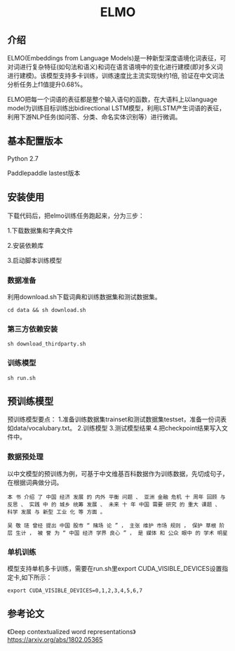 <h1 align="center">ELMO</h1>

## 介绍
ELMO(Embeddings from Language Models)是一种新型深度语境化词表征，可对词进行复杂特征(如句法和语义)和词在语言语境中的变化进行建模(即对多义词进行建模)。该模型支持多卡训练，训练速度比主流实现快约1倍,  验证在中文词法分析任务上f1值提升0.68%。

ELMO把每一个词语的表征都是整个输入语句的函数，在大语料上以language model为训练目标训练出bidirectional LSTM模型，利用LSTM产生词语的表征，利用下游NLP任务(如问答、分类、命名实体识别等）进行微调。

## 基本配置版本
Python 2.7

Paddlepaddle lastest版本

## 安装使用
下载代码后，把elmo训练任务跑起来，分为三步：

1.下载数据集和字典文件

2.安装依赖库

3.启动脚本训练模型

### 数据准备
利用download.sh下载词典和训练数据集和测试数据集。
```shell
cd data && sh download.sh
```

### 第三方依赖安装
```shell
sh download_thirdparty.sh
```

### 训练模型
```shell
sh run.sh
```

## 预训练模型
预训练模型要点：
1.准备训练数据集trainset和测试数据集testset，准备一份词表如data/vocalubary.txt。
2.训练模型
3.测试模型结果
4.把checkpoint结果写入文件中。

### 数据预处理
以中文模型的预训练为例，可基于中文维基百科数据作为训练数据，先切成句子，在根据词典做分词。
```
本 书 介绍 了 中国 经济 发展 的 内外 平衡 问题 、 亚洲 金融 危机 十 周年 回顾 与 反思 、 实践 中 的 城乡 统筹 发展 、 未来 十 年 中国 需要 研究 的 重大 课题 、 科学 发展 与 新型 工业 化 等 方面 。
```
```
吴 敬 琏 曾经 提出 中国 股市 “ 赌场 论 ” ， 主张 维护 市场 规则 ， 保护 草根 阶层 生计 ， 被 誉 为 “ 中国 经济 学界 良心 ” ， 是 媒体 和 公众 眼中 的 学术 明星 
```

### 单机训练
模型支持单机多卡训练，需要在run.sh里export CUDA_VISIBLE_DEVICES设置指定卡,如下所示：
```shell
export CUDA_VISIBLE_DEVICES=0,1,2,3,4,5,6,7
```

## 参考论文
《Deep contextualized word representations》 https://arxiv.org/abs/1802.05365
